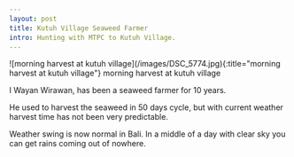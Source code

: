 ```yaml
---
layout: post
title: Kutuh Village Seaweed Farmer
intro: Hunting with MTPC to Kutuh Village.
---
```

<div markdown="1" class="border">
![morning harvest at kutuh village](/images/DSC_5774.jpg){:title="morning harvest at kutuh village"}   
morning harvest at kutuh village
</div>

I Wayan Wirawan, has been a seaweed farmer for 10 years.

He used to harvest the seaweed in 50 days cycle, but with current weather harvest time has not been very predictable.

Weather swing is now normal in Bali. In a middle of a day with clear sky you can get rains coming out of nowhere.